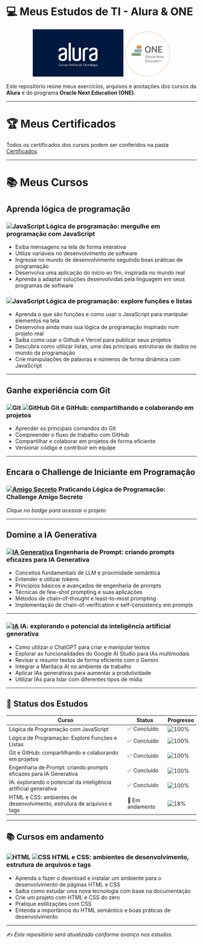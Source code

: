 # 💻 Meus Estudos de TI - Alura & ONE

<p align="center">
  <img src="logos/alura.webp" alt="Logo da Alura" width="240"/>
  <img src="logos/one.png" alt="Logo do ONE" width="120"/>
</p>

Este repositório reúne meus exercícios, arquivos e anotações dos cursos da **Alura** e do programa **Oracle Next Education (ONE)**.  

---

# 🏆 Meus Certificados

Todos os certificados dos cursos podem ser conferidos na pasta [Certificados](certificados/).

---

# 📚 Meus Cursos

## Aprenda lógica de programação

### ![JavaScript](https://img.shields.io/badge/JavaScript-F7DF1E?logo=javascript&logoColor=black)  Lógica de programação: mergulhe em programação com JavaScript  

- Exiba mensagens na tela de forma interativa
- Utilize variáveis no desenvolvimento de software
- Ingresse no mundo de desenvolvimento seguindo boas práticas de programação
- Desenvolva uma aplicação do início ao fim, inspirada no mundo real
- Aprenda a adaptar soluções desenvolvidas pela linguagem em seus programas de software

### ![JavaScript](https://img.shields.io/badge/JavaScript-F7DF1E?logo=javascript&logoColor=black)  Lógica de programação: explore funções e listas   

- Aprenda o que são funções e como usar o JavaScript para manipular elementos na tela
- Desenvolva ainda mais sua lógica de programação inspirado num projeto real
- Saiba como usar o Github e Vercel para publicar seus projetos
- Descubra como utilizar listas, uma das principais estruturas de dados no mundo da programação
- Crie manipulações de palavras e números de forma dinâmica com JavaScript

---

## Ganhe experiência com Git

### ![Git](https://img.shields.io/badge/Git-F05032?logo=git&logoColor=white) ![GitHub](https://img.shields.io/badge/GitHub-181717?logo=github&logoColor=white) Git e GitHub: compartilhando e colaborando em projetos

- Aprender os principais comandos do Git
- Compreender o fluxo de trabalho com GitHub
- Compartilhar e colaborar em projetos de forma eficiente
- Versionar código e contribuir em equipe

---

## Encara o Challenge de Iniciante em Programação

### [![Amigo Secreto](https://img.shields.io/badge/Challenge-Amigo%20Secreto-brightgreen?style=for-the-badge&logo=javascript)](https://amigosecreto-gamma-three.vercel.app/) Praticando Lógica de Programação: Challenge Amigo Secreto  
*Clique no badge para acessar o projeto*

---

## Domine a IA Generativa

### [![IA Generativa](https://img.shields.io/badge/Engenharia%20de%20Prompt-IA%20Generativa-blue?style=for-the-badge&logo=openai&logoColor=white)](#) Engenharia de Prompt: criando prompts eficazes para IA Generativa 

- Conceitos fundamentais de LLM e proximidade semântica
- Entender e utilizar tokens
- Princípios básicos e avançados de engenharia de prompts
- Técnicas de few-shot prompting e suas aplicações
- Métodos de chain-of-thought e least-to-most prompting
- Implementação de chain-of-verification e self-consistency em prompts

---

### [![IA](https://img.shields.io/badge/%20-%20-1f1f1f?style=for-the-badge&logo=openai&logoColor=white)](#) IA: explorando o potencial da inteligência artificial generativa

- Como utilizar o ChatGPT para criar e manipular textos
- Explorar as funcionalidades do Google AI Studio para IAs multimodais
- Revisar e resumir textos de forma eficiente com o Gemini
- Integrar a Maritaca AI no ambiente de trabalho
- Aplicar IAs generativas para aumentar a produtividade
- Utilizar IAs para lidar com diferentes tipos de mídia

---

## 🚀 Status dos Estudos

| Curso                                                        | Status        | Progresso                                      |
|--------------------------------------------------------------|---------------|------------------------------------------------|
| Lógica de Programação com JavaScript                         | ✅ Concluído  | ![100%](https://img.shields.io/badge/100%25-brightgreen) |
| Lógica de Programação: Explore Funções e Listas              | ✅ Concluído  | ![100%](https://img.shields.io/badge/100%25-brightgreen) |
| Git e GitHub: compartilhando e colaborando em projetos       | ✅ Concluído  | ![100%](https://img.shields.io/badge/100%25-brightgreen) |
| Engenharia de Prompt: criando prompts eficazes para IA Generativa | ✅ Concluído | ![100%](https://img.shields.io/badge/100%25-brightgreen) |
| IA: explorando o potencial da inteligência artificial generativa | ✅ Concluído | ![100%](https://img.shields.io/badge/100%25-brightgreen) |
| HTML e CSS: ambientes de desenvolvimento, estrutura de arquivos e tags | 🚧 Em andamento | ![18%](https://img.shields.io/badge/18%25-yellow) |

---

## 📚 Cursos em andamento

### ![HTML](https://img.shields.io/badge/HTML-E34F26?logo=html5&logoColor=white) ![CSS](https://img.shields.io/badge/CSS-1572B6?logo=css3&logoColor=white) HTML e CSS: ambientes de desenvolvimento, estrutura de arquivos e tags  

- Aprenda a fazer o download e instalar um ambiente para o desenvolvimento de páginas HTML e CSS  
- Saiba como estudar uma nova tecnologia com base na documentação  
- Crie um projeto com HTML e CSS do zero  
- Pratique estilizações com CSS  
- Entenda a importância do HTML semântico e boas práticas de desenvolvimento  

---

✍️ *Este repositório será atualizado conforme avanço nos estudos.*
